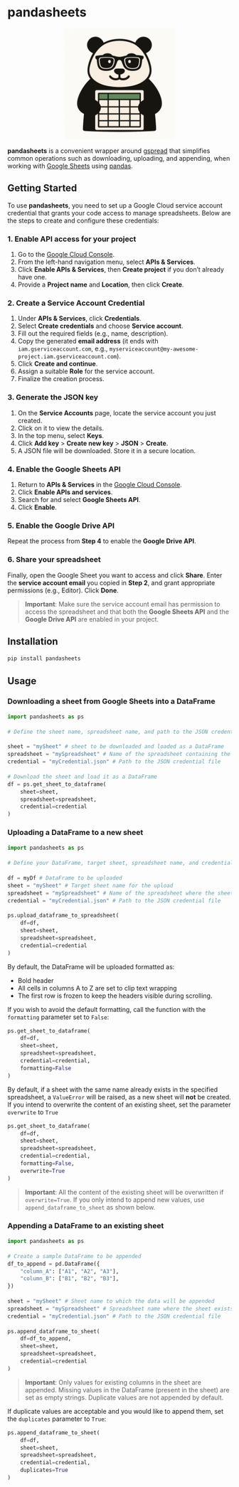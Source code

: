 # pandasheets

<div align="center">
  <picture>
    <source media="(prefers-color-scheme: dark)" srcset="https://raw.githubusercontent.com/diegomagela/pandasheets/refs/heads/main/img/logo_dark.png">
    <source media="(prefers-color-scheme: light)" srcset="https://raw.githubusercontent.com/diegomagela/pandasheets/refs/heads/main/img/logo_light.png">
    <img src="https://raw.githubusercontent.com/diegomagela/pandasheets/refs/heads/main/img/logo_light.png" alt="Logo" width="250">
  </picture>
</div>

**pandasheets** is a convenient wrapper around [gspread](https://github.com/burnash/gspread) that simplifies common operations such as downloading, uploading, and appending, when working with [Google Sheets](https://sheets.google.com) using [pandas](https://github.com/pandas-dev/pandas). 

## Getting Started

To use **pandasheets**, you need to set up a Google Cloud service account credential that grants your code access to manage spreadsheets. Below are the steps to create and configure these credentials:

### 1. Enable API access for your project
1. Go to the [Google Cloud Console](https://console.cloud.google.com).
2. From the left-hand navigation menu, select **APIs & Services**.
3. Click **Enable APIs & Services**, then **Create project** if you don’t already have one.
4. Provide a **Project name** and **Location**, then click **Create**.

### 2. Create a Service Account Credential
1. Under **APIs & Services**, click **Credentials**.
2. Select **Create credentials** and choose **Service account**.
3. Fill out the required fields (e.g., name, description).
4. Copy the generated **email address** (it ends with `iam.gserviceaccount.com`, e.g., `myserviceaccount@my-awesome-project.iam.gserviceaccount.com`).
5. Click **Create and continue**.
6. Assign a suitable **Role** for the service account.
7. Finalize the creation process.

### 3. Generate the JSON key
1. On the **Service Accounts** page, locate the service account you just created.
2. Click on it to view the details.
3. In the top menu, select **Keys**.
4. Click **Add key** > **Create new key** > **JSON** > **Create**.
5. A JSON file will be downloaded. Store it in a secure location.

### 4. Enable the Google Sheets API
1. Return to **APIs & Services** in the [Google Cloud Console](https://console.cloud.google.com).
2. Click **Enable APIs and services**.
3. Search for and select **Google Sheets API**.
4. Click **Enable**.

### 5. Enable the Google Drive API
Repeat the process from **Step 4** to enable the **Google Drive API**.

### 6. Share your spreadsheet
Finally, open the Google Sheet you want to access and click **Share**. Enter the **service account email** you copied in **Step 2**, and grant appropriate permissions (e.g., Editor). Click **Done**.

> **Important**: Make sure the service account email has permission to access the spreadsheet and that both the **Google Sheets API** and the **Google Drive API** are enabled in your project.

## Installation

```sh
pip install pandasheets
```

## Usage

### Downloading a sheet from Google Sheets into a DataFrame

```python
import pandasheets as ps

# Define the sheet name, spreadsheet name, and path to the JSON credential file

sheet = "mySheet" # sheet to be downloaded and loaded as a DataFrame
spreadsheet = "mySpreadsheet" # Name of the spreadsheet containing the sheet
credential = "myCredential.json" # Path to the JSON credential file

# Download the sheet and load it as a DataFrame
df = ps.get_sheet_to_dataframe(
    sheet=sheet,
    spreadsheet=spreadsheet,
    credential=credential
)
```

### Uploading a DataFrame to a new sheet

```python
import pandasheets as ps

# Define your DataFrame, target sheet, spreadsheet name, and credential file

df = myDf # DataFrame to be uploaded
sheet = "mySheet" # Target sheet name for the upload
spreadsheet = "mySpreadsheet" # Name of the spreadsheet where the sheet will be created
credential = "myCredential.json" # Path to the JSON credential file

ps.upload_dataframe_to_spreadsheet(
    df=df,
    sheet=sheet,
    spreadsheet=spreadsheet,
    credential=credential
)
```
By default, the DataFrame will be uploaded formatted as:
- Bold header
- All cells in columns A to Z are set to clip text wrapping
- The first row is frozen to keep the headers visible during scrolling.

If you wish to avoid the default formatting, call the function with the `formatting` parameter set to `False`:

```python
ps.get_sheet_to_dataframe(
    df=df,
    sheet=sheet,
    spreadsheet=spreadsheet,
    credential=credential,
    formatting=False
)
```

By default, if a sheet with the same name already exists in the specified spreadsheet, a `ValueError` will be raised, as a new sheet will **not** be created. If you intend to overwrite the content of an existing sheet, set the parameter `overwrite` to `True`

```python
ps.get_sheet_to_dataframe(
    df=df,
    sheet=sheet,
    spreadsheet=spreadsheet,
    credential=credential,
    formatting=False,
    overwrite=True
)
```

> **Important**: All the content of the existing sheet will be overwritten if `overwrite=True`. If you only intend to append new values, use `append_dataframe_to_sheet` as shown below.

### Appending a DataFrame to an existing sheet

```python
import pandasheets as ps

# Create a sample DataFrame to be appended
df_to_append = pd.DataFrame({
    "column_A": ["A1", "A2", "A3"],
    "column_B": ["B1", "B2", "B3"],
})

sheet = "mySheet" # Sheet name to which the data will be appended
spreadsheet = "mySpreadsheet" # Spreadsheet name where the sheet exists
credential = "myCredential.json" # Path to the JSON credential file

ps.append_dataframe_to_sheet(
    df=df_to_append,
    sheet=sheet,
    spreadsheet=spreadsheet,
    credential=credential
)
```

> **Important**: Only values for existing columns in the sheet are appended. Missing values in the DataFrame (present in the sheet) are set as empty strings. Duplicate values are not appended by default.

If duplicate values are acceptable and you would like to append them, set the `duplicates` parameter to `True`:

```python
ps.append_dataframe_to_sheet(
    df=df,
    sheet=sheet,
    spreadsheet=spreadsheet,
    credential=credential,
    duplicates=True
)
```



